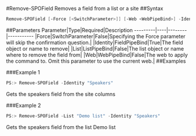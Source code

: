 #Remove-SPOField
Removes a field from a list or a site
##Syntax
```powershell
Remove-SPOField [-Force [<SwitchParameter>]] [-Web <WebPipeBind>] -Identity <FieldPipeBind> [-List <ListPipeBind>]
```


##Parameters
Parameter|Type|Required|Description
---------|----|--------|-----------
|Force|SwitchParameter|False|Specifying the Force parameter will skip the confirmation question.|
|Identity|FieldPipeBind|True|The field object or name to remove|
|List|ListPipeBind|False|The list object or name where to remove the field from|
|Web|WebPipeBind|False|The web to apply the command to. Omit this parameter to use the current web.|
##Examples

###Example 1
```powershell
PS:> Remove-SPOField -Identity "Speakers"
```
Gets the speakers field from the site columns

###Example 2
```powershell
PS:> Remove-SPOField -List "Demo list" -Identity "Speakers"
```
Gets the speakers field from the list Demo list
